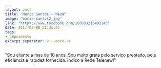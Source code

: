 ```yaml
---
layout: post
title: "Maria Santos - Mauá"
image: "maria-santos2.jpg"
link: "https://www.facebook.com/100003216493145"
date: 2017-02-08 21:31:03
tags:
- depoimento
excerpt_separator: <!--more-->
---
```


"Sou cliente a mas de 10 anos. Sou muito grata pelo serviço prestado, pela eficiência e rapidez fornecida. Indico a Rede Telenew!"
